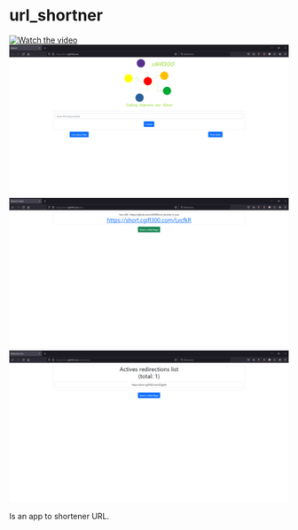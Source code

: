 # url_shortner

[![Watch the video](https://www.youtube.com/embed/KdBwnjDa_8Y)](https://youtu.be/KdBwnjDa_8Y)  
![main screen](imgs/main_screen.png)  
![link created](imgs/link-created.png)  
![list links](imgs/links_list.png)  

Is an app to shortener URL.
